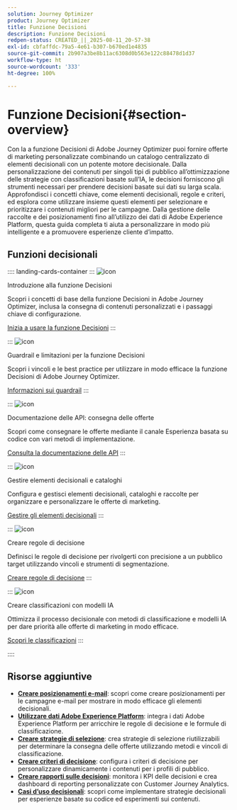```yaml
---
solution: Journey Optimizer
product: Journey Optimizer
title: Funzione Decisioni
description: Funzione Decisioni
redpen-status: CREATED_||_2025-08-11_20-57-38
exl-id: cbfaffdc-79a5-4e61-b307-b670ed1e4835
source-git-commit: 2b907a3be8b11ac6308d0b563e122c88478d1d37
workflow-type: ht
source-wordcount: '333'
ht-degree: 100%

---
```


# Funzione Decisioni{#section-overview}

Con la a funzione Decisioni di Adobe Journey Optimizer puoi fornire offerte di marketing personalizzate combinando un catalogo centralizzato di elementi decisionali con un potente motore decisionale. Dalla personalizzazione dei contenuti per singoli tipi di pubblico all’ottimizzazione delle strategie con classificazioni basate sull’IA, le decisioni forniscono gli strumenti necessari per prendere decisioni basate sui dati su larga scala. Approfondisci i concetti chiave, come elementi decisionali, regole e criteri, ed esplora come utilizzare insieme questi elementi per selezionare e prioritizzare i contenuti migliori per le campagne. Dalla gestione delle raccolte e dei posizionamenti fino all’utilizzo dei dati di Adobe Experience Platform, questa guida completa ti aiuta a personalizzare in modo più intelligente e a promuovere esperienze cliente d’impatto.

## Funzioni decisionali

:::: landing-cards-container
:::
![icon](https://cdn.experienceleague.adobe.com/icons/circle-play.svg?lang=it)

Introduzione alla funzione Decisioni

Scopri i concetti di base della funzione Decisioni in Adobe Journey Optimizer, inclusa la consegna di contenuti personalizzati e i passaggi chiave di configurazione.

[Inizia a usare la funzione Decisioni](../using/experience-decisioning/gs-experience-decisioning.md)
:::

:::
![icon](https://cdn.experienceleague.adobe.com/icons/shield-halved.svg?lang=it)

Guardrail e limitazioni per la funzione Decisioni

Scopri i vincoli e le best practice per utilizzare in modo efficace la funzione Decisioni di Adobe Journey Optimizer.

[Informazioni sui guardrail](../using/experience-decisioning/decisioning-guardrails.md)
:::

:::
![icon](https://cdn.experienceleague.adobe.com/icons/code-branch.svg?lang=it)

Documentazione delle API: consegna delle offerte

Scopri come consegnare le offerte mediante il canale Esperienza basata su codice con vari metodi di implementazione.

[Consulta la documentazione delle API](experience-decisioning-api-reference-landing-page.md)
:::

:::
![icon](https://cdn.experienceleague.adobe.com/icons/list-check.svg?lang=it)

Gestire elementi decisionali e cataloghi

Configura e gestisci elementi decisionali, cataloghi e raccolte per organizzare e personalizzare le offerte di marketing.

[Gestire gli elementi decisionali](manage-decision-items-landing-page.md)
:::

:::
![icon](https://cdn.experienceleague.adobe.com/icons/bullseye.svg?lang=it)

Creare regole di decisione

Definisci le regole di decisione per rivolgerti con precisione a un pubblico target utilizzando vincoli e strumenti di segmentazione.

[Creare regole di decisione](../using/experience-decisioning/rules.md)
:::

:::
![icon](https://cdn.experienceleague.adobe.com/icons/gear.svg?lang=it)

Creare classificazioni con modelli IA

Ottimizza il processo decisionale con metodi di classificazione e modelli IA per dare priorità alle offerte di marketing in modo efficace.

[Scopri le classificazioni](experience-decisioning-rankings-landing-page.md)
:::

::::


## Risorse aggiuntive

- **[Creare posizionamenti e-mail](../using/experience-decisioning/placements.md)**: scopri come creare posizionamenti per le campagne e-mail per mostrare in modo efficace gli elementi decisionali.
- **[Utilizzare dati Adobe Experience Platform](aep-data-landing-page.md)**: integra i dati Adobe Experience Platform per arricchire le regole di decisione e le formule di classificazione.
- **[Creare strategie di selezione](../using/experience-decisioning/selection-strategies.md)**: crea strategie di selezione riutilizzabili per determinare la consegna delle offerte utilizzando metodi e vincoli di classificazione.
- **[Creare criteri di decisione](../using/experience-decisioning/create-decision.md)**: configura i criteri di decisione per personalizzare dinamicamente i contenuti per i profili di pubblico.
- **[Creare rapporti sulle decisioni](../using/experience-decisioning/cja-reporting.md)**: monitora i KPI delle decisioni e crea dashboard di reporting personalizzate con Customer Journey Analytics.
- **[Casi d’uso decisionali](../using/experience-decisioning/experience-decisioning-uc.md)**: scopri come implementare strategie decisionali per esperienze basate su codice ed esperimenti sui contenuti.

